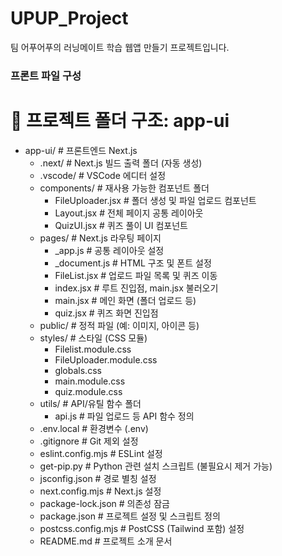 # UPUP_Project
팀 어푸어푸의 러닝메이트 학습 웹앱 만들기 프로젝트입니다.



### 프론트 파일 구성
# 📁 프로젝트 폴더 구조: app-ui

- app-ui/                      # 프론트엔드 Next.js
  - .next/                     # Next.js 빌드 출력 폴더 (자동 생성)
  - .vscode/                   # VSCode 에디터 설정
  - components/                # 재사용 가능한 컴포넌트 폴더
    - FileUploader.jsx         # 폴더 생성 및 파일 업로드 컴포넌트
    - Layout.jsx               # 전체 페이지 공통 레이아웃
    - QuizUI.jsx               # 퀴즈 풀이 UI 컴포넌트
  - pages/                     # Next.js 라우팅 페이지
    - _app.js                  # 공통 레이아웃 설정
    - _document.js             # HTML 구조 및 폰트 설정
    - FileList.jsx             # 업로드 파일 목록 및 퀴즈 이동
    - index.jsx                # 루트 진입점, main.jsx 불러오기
    - main.jsx                 # 메인 화면 (폴더 업로드 등)
    - quiz.jsx                 # 퀴즈 화면 진입점
  - public/                    # 정적 파일 (예: 이미지, 아이콘 등)
  - styles/                    # 스타일 (CSS 모듈)
    - Filelist.module.css
    - FileUploader.module.css
    - globals.css
    - main.module.css
    - quiz.module.css
  - utils/                     # API/유틸 함수 폴더
    - api.js                   # 파일 업로드 등 API 함수 정의
  - .env.local                 # 환경변수 (.env)
  - .gitignore                 # Git 제외 설정
  - eslint.config.mjs          # ESLint 설정
  - get-pip.py                 # Python 관련 설치 스크립트 (불필요시 제거 가능)
  - jsconfig.json              # 경로 별칭 설정
  - next.config.mjs            # Next.js 설정
  - package-lock.json          # 의존성 잠금
  - package.json               # 프로젝트 설정 및 스크립트 정의
  - postcss.config.mjs         # PostCSS (Tailwind 포함) 설정
  - README.md                  # 프로젝트 소개 문서

